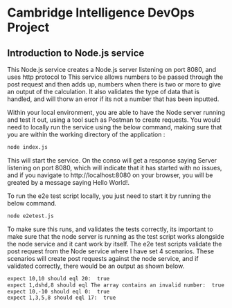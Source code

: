 # Cambridge Intelligence DevOps Project

## Introduction to Node.js service

This Node.js service creates a Node.js server listening on port 8080, and uses http protocol to This service allows numbers to be passed through the post request and then adds up, numbers when there is two or more to give an output of the calculation. It also validates the type of data that is handled, and will thorw an error if its not a number that has been inputted.

Within your local environment, you are able to have the Node server running and test it out, using a tool such as Postman to create requests. You would need to locally run the service using the below command, making sure that you are within the working directory of the application :

``` bash
node index.js
```

This will start the service. On the conso will get a response saying Server listening on port 8080, which will indicate that it has started with no issues, and if you navigate to http://localhost:8080 on your browser, you will be greated by a message saying Hello World!.

To run the e2e test script locally, you just need to start it by running the below command.
``` bash 
node e2etest.js
```
To make sure this runs, and validates the tests correctly, its important to make sure that the node server is running as the test script works alongside the node service and it cant work by itself. 
The e2e test scripts validate the post request from the Node service where I have set 4 scenarios. These scenarios will create post requests against the node service, and if validated correctly, there would be an output as shown below.

``` bash
expect 10,10 should eql 20:  true
expect 1,dshd,8 should eql The array contains an invalid number:  true
expect 10,-10 should eql 0:  true
expect 1,3,5,8 should eql 17:  true
```

